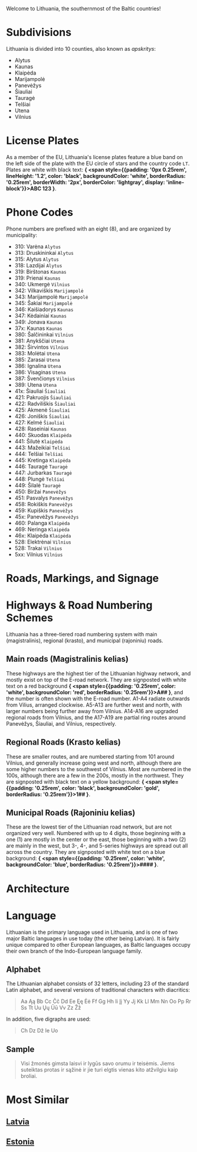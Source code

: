 Welcome to Lithuania, the southernmost of the Baltic countries!

# Subdivisions

Lithuania is divided into 10 counties, also known as _apskritys_:

- Alytus
- Kaunas
- Klaipėda
- Marijampolė
- Panevėžys
- Šiauliai
- Tauragė
- Telšiai
- Utena
- Vilnius

<CountryMap code="LTU" scale="6400" />

# License Plates

As a member of the EU, Lithuania's license plates feature a blue band on the left side of the plate with the EU circle of stars and the country code `LT`. Plates are white with black text: **{
<span style={{padding: '0px 0.25rem', lineHeight: '1.2', color: 'black', backgroundColor: 'white', borderRadius: '0.25rem', borderWidth: '2px', borderColor: 'lightgray', display: 'inline-block'}}>ABC 123</span>
}**.

# Phone Codes

Phone numbers are prefixed with an eight (8), and are organized by municipality:

- 310: Varėna `Alytus`
- 313: Druskininkai `Alytus`
- 315: Alytus `Alytus`
- 318: Lazdijai `Alytus`
- 319: Birštonas `Kaunas`
- 319: Prienai `Kaunas`
- 340: Ukmergė `Vilnius`
- 342: Vilkaviškis `Marijampolė`
- 343: Marijampolė `Marijampolė`
- 345: Šakiai `Marijampolė`
- 346: Kaišiadorys `Kaunas`
- 347: Kėdainiai `Kaunas`
- 349: Jonava `Kaunas`
- 37x: Kaunas `Kaunas`
- 380: Šalčininkai `Vilnius`
- 381: Anykščiai `Utena`
- 382: Širvintos `Vilnius`
- 383: Molėtai `Utena`
- 385: Zarasai `Utena`
- 386: Ignalina `Utena`
- 386: Visaginas `Utena`
- 387: Švenčionys `Vilnius`
- 389: Utena `Utena`
- 41x: Šiauliai `Šiauliai`
- 421: Pakruojis `Šiauliai`
- 422: Radviliškis `Šiauliai`
- 425: Akmenė `Šiauliai`
- 426: Joniškis `Šiauliai`
- 427: Kelmė `Šiauliai`
- 428: Raseiniai `Kaunas`
- 440: Skuodas `Klaipėda`
- 441: Šilutė `Klaipėda`
- 443: Mažeikiai `Telšiai`
- 444: Telšiai `Telšiai`
- 445: Kretinga `Klaipėda`
- 446: Tauragė `Tauragė`
- 447: Jurbarkas `Tauragė`
- 448: Plungė `Telšiai`
- 449: Šilalė `Tauragė`
- 450: Biržai `Panevėžys`
- 451: Pasvalys `Panevėžys`
- 458: Rokiškis `Panevėžys`
- 459: Kupiškis `Panevėžys`
- 45x: Panevėžys `Panevėžys`
- 460: Palanga `Klaipėda`
- 469: Neringa `Klaipėda`
- 46x: Klaipėda `Klaipėda`
- 528: Elektrėnai `Vilnius`
- 528: Trakai `Vilnius`
- 5xx: Vilnius `Vilnius`

# Roads, Markings, and Signage

# Highways & Road Numbering Schemes

Lithuania has a three-tiered road numbering system with main (magistralinis), regional (krasto), and municipal (rajoniniu) roads.

## Main roads (Magistralinis kelias)

These highways are the highest tier of the Lithuanian highway network, and mostly exist on top of the E-road network. They are signposted with white text on a red background **{
<span style={{padding: '0.25rem', color: 'white', backgroundColor: 'red', borderRadius: '0.25rem'}}>A##</span>
}**, and the number is often shown with the E-road number. A1-A4 radiate outwards from Vilius, arranged clockwise. A5-A13 are further west and north, with larger numbers being further away from Vilnius. A14-A16 are upgraded regional roads from Vilnius, and the A17-A19 are partial ring routes around Panevėžys, Šiauliai, and Vilnius, respectively.

## Regional Roads (Krasto kelias)

These are smaller routes, and are numbered starting from 101 around Vilnius, and generally increase going west and north, although there are some higher numbers to the southwest of Vilnius. Most are numbered in the 100s, although there are a few in the 200s, mostly in the northwest. They are signposted with black text on a yellow background: **{
<span style={{padding: '0.25rem', color: 'black', backgroundColor: 'gold', borderRadius: '0.25rem'}}>1##</span>
}**.

## Municipal Roads (Rajoniniu kelias)

These are the lowest tier of the Lithuanian road network, but are not organized very well. Numbered with up to 4 digits, those beginning with a one (1) are mostly in the center or the east, those beginning with a two (2) are mainly in the west, but 3-, 4-, and 5-series highways are spread out all across the country. They are signposted with white text on a blue background: **{
<span style={{padding: '0.25rem', color: 'white', backgroundColor: 'blue', borderRadius: '0.25rem'}}>####</span>
}**.

# Architecture

# Language

Lithuanian is the primary language used in Lithuania, and is one of two major Baltic languages in use today (the other being Latvian). It is fairly unique compared to other European languages, as Baltic languages occupy their own branch of the Indo-European language family.

## Alphabet

The Lithuanian alphabet consists of 32 letters, including 23 of the standard Latin alphabet, and several versions of traditional characters with diacritics:

> Aa Ąą Bb Cc Čč Dd Ee Ęę Ėė Ff Gg Hh Ii Įį Yy Jj Kk Ll Mm Nn Oo Pp Rr Ss Tt Uu Ųų Ūū Vv Zz Žž

In addition, five digraphs are used:

> Ch Dz Dž Ie Uo

## Sample

> Visi žmonės gimsta laisvi ir lygūs savo orumu ir teisėmis. Jiems suteiktas protas ir sąžinė ir jie turi elgtis vienas kito atžvilgiu kaip broliai.

# Most Similar

## [Latvia](/countries/LVA)

## [Estonia](/countries/EST)
